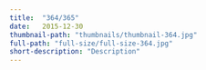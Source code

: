 ```yaml
---
title:  "364/365"
date:   2015-12-30
thumbnail-path: "thumbnails/thumbnail-364.jpg"
full-path: "full-size/full-size-364.jpg"
short-description: "Description"
---
```

